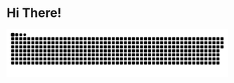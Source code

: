 # Hi There!
![亮色](https://raw.githubusercontent.com/jeff-jayden/sank/output/github-contribution-grid-snake.svg)
